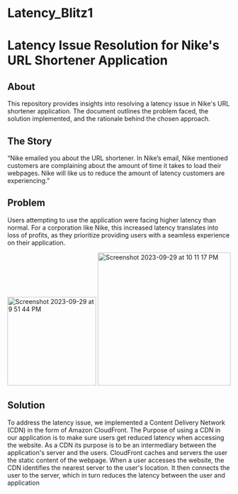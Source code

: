 # Latency_Blitz1

# Latency Issue Resolution for Nike's URL Shortener Application

## About
This repository provides insights into resolving a latency issue in Nike's URL shortener application. The document outlines the problem faced, the solution implemented, and the rationale behind the chosen approach.

## The Story
“Nike emailed you about the URL shortener. In Nike’s email, Nike mentioned customers are complaining about the amount of time it takes to load their webpages. Nike will like us to reduce the amount of latency customers are experiencing.”


## Problem
Users attempting to use the application were facing higher latency than normal. For a corporation like Nike, this increased latency translates into loss of profits, as they prioritize providing users with a seamless experience on their application.

<img width="200" alt="Screenshot 2023-09-29 at 9 51 44 PM" src="https://github.com/Jmo-101/Latency_Blitz1/assets/138607757/8f585755-0f33-4e96-a048-ccacdf3a2bf4">
<img width="300" alt="Screenshot 2023-09-29 at 10 11 17 PM" src="https://github.com/Jmo-101/Latency_Blitz1/assets/138607757/a8fdd266-9bd2-423e-9c49-03ba7b93b91e">


## Solution
To address the latency issue, we implemented a Content Delivery Network (CDN) in the form of Amazon CloudFront. The Purpose of using a CDN in our application is to make sure users get reduced latency when accessing the website. As a CDN its purpose is to be an intermediary between the application's server and the users. CloudFront caches and servers the user the static content of the webpage. When a user accesses the website, the CDN identifies the nearest server to the user's location. It then connects the user to the server, which in turn reduces the latency between the user and application 


